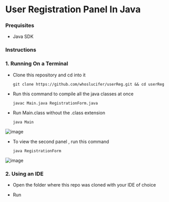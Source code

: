 #  User Registration Panel In Java

### Prequisites
  
   - Java SDK

 ### Instructions
  
 ### 1. Running On a Terminal
  
- Clone this repository and cd into it

      git clone https://github.com/whoslucifer/userReg.git && cd userReg

- Run this command to compile all the java classes at once
  
      javac Main.java RegistrationForm.java

- Run Main.class without the .class extension

      java Main

![image](https://github.com/user-attachments/assets/83e1b192-878e-44bb-9cfb-720ee4b18ee1)


- To view the second panel , run this command

      java RegistrationForm

![image](https://github.com/user-attachments/assets/3d098e0b-dc6f-4b3d-afce-b38df54cbb84)


### 2. Using an IDE

- Open the folder where this repo was cloned with your IDE of choice
  
- Run


 
